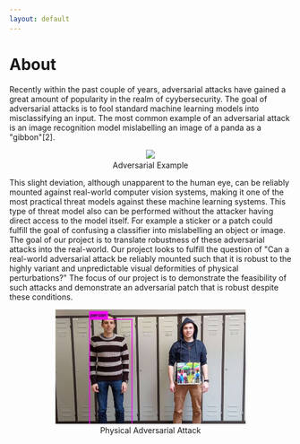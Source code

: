 ```yaml
---
layout: default
---
```


# About
Recently within the past couple of years, adversarial attacks have gained a great amount of popularity in the realm of cyybersecurity. The goal of adversarial attacks is to fool standard machine learning models into misclassifying an input. The most common example of an adversarial attack is an image recognition model mislabelling an image of a panda as a "gibbon"[2]. 

<html>
  <body><p>
  <center><figure>
    <img src="https://miro.medium.com/max/2000/1*PmCgcjO3sr3CPPaCpy5Fgw.png" style = "max-width:80%">
    <center><figcaption>Adversarial Example</figcaption></center>
    </figure></center></p>
  </body>
</html>

This slight deviation, although unapparent to the human eye, can be reliably mounted against real-world computer vision systems, making it one of the most practical threat models against these machine learning systems. This type of threat model also can be performed without the attacker having direct access to the model itself. For example a sticker or a patch could fulfill the goal of confusing a classifier into mislabelling an object or image. The goal of our project is to translate robustness of these adversarial attacks into the real-world. Our project looks to fulfill the question of "Can a real-world adversarial attack be reliably mounted such that it is robust to the highly variant and unpredictable visual deformities of physical perturbations?" The focus of our project is to demonstrate the feasibility of such attacks and demonstrate an adversarial patch that is robust despite these conditions. 

<html>
  <body><p>
  <center><figure>
    <img src="images/adversarial_example.png" style = "max-width:80%">
    <center><figcaption>Physical Adversarial Attack</figcaption></center>
    </figure></center></p>
  </body>
</html> 
